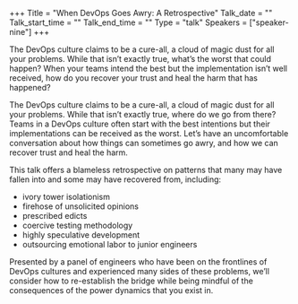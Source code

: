 +++
Title = "When DevOps Goes Awry: A Retrospective"
Talk_date = ""
Talk_start_time = ""
Talk_end_time = ""
Type = "talk"
Speakers = ["speaker-nine"]
+++

The DevOps culture claims to be a cure-all, a cloud of magic dust for all your problems. While that isn’t exactly true, what’s the worst that could happen? When your teams intend the best but the implementation isn’t well received, how do you recover your trust and heal the harm that has happened?

The DevOps culture claims to be a cure-all, a cloud of magic dust for all your problems. While that isn’t exactly true, where do we go from there? Teams in a DevOps culture often start with the best intentions but their implementations can be received as the worst. Let’s have an uncomfortable conversation about how things can sometimes go awry, and how we can recover trust and heal the harm.

This talk offers a blameless retrospective on patterns that many may have fallen into and some may have recovered from, including:

* ivory tower isolationism
* firehose of unsolicited opinions
* prescribed edicts
* coercive testing methodology
* highly speculative development
* outsourcing emotional labor to junior engineers

Presented by a panel of engineers who have been on the frontlines of DevOps cultures and experienced many sides of these problems, we’ll consider how to re-establish the bridge while being mindful of the consequences of the power dynamics that you exist in.
